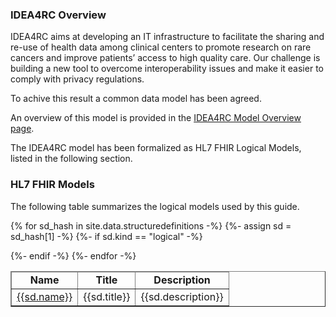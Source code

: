 
### IDEA4RC Overview 

IDEA4RC aims at developing an IT infrastructure to facilitate the sharing and re-use of health data among clinical centers to promote research on rare cancers and improve patients’ access to high quality care. Our challenge is building a new tool to overcome interoperability issues and make it easier to comply with privacy regulations.

To achive this result a common data model has been agreed.

An overview of this model is provided in the [IDEA4RC Model Overview page](model-overview.html).

The IDEA4RC model has been formalized as HL7 FHIR Logical Models, listed in the following section.

<!-- table -->

### HL7 FHIR Models

The following table summarizes the logical models used by this guide.


<table  style="border-collapse: collapse; width: 100%" border="1" >
<thead>
<tr style="text-align: center;">
<td><strong>Name</strong></td>
<td><strong>Title</strong></td>
<td><strong>Description</strong></td>
</tr>
</thead>
<tbody>

{% for sd_hash in site.data.structuredefinitions -%}
  {%- assign sd = sd_hash[1] -%}
  {%- if sd.kind  == "logical" -%}
  <tr><td><a href="{{sd.path}}">{{sd.name}}</a></td><td>{{sd.title}}</td><td>{{sd.description}}</td></tr>
  {%- endif -%}
{%- endfor -%}

</tbody>
</table>